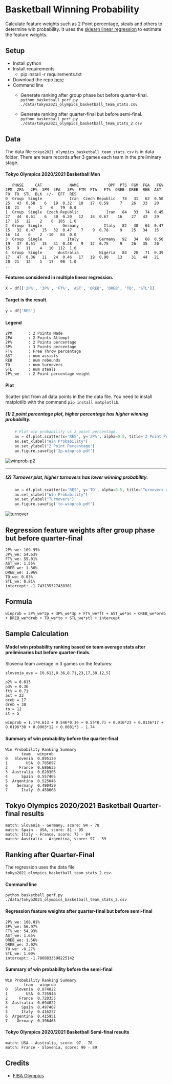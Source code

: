 # Basketball Winning Probability
Calculate feature weights such as 2 Point percentage, steals and others to determine win probability. It uses the [sklearn linear regression](https://scikit-learn.org/stable/modules/generated/sklearn.linear_model.Ridge.html) to estimate the feature weights.

## Setup
* Install python
* Install requirements  
  * pip install -r requirements.txt
* Download the repo [here](https://github.com/fsmosca/Basketball-Winning-Probability/archive/refs/heads/main.zip)
* Command line  
  * Generate ranking after group phase but before quarter-final.  
  `python basketball_perf.py ./data/tokyo2021_olympics_basketball_team_stats.csv`
  
  * Generate ranking after quarter-final but before semi-final.  
  `python basketball_perf.py ./data/tokyo2021_olympics_basketball_team_stats_2.csv`
  
## Data
The data file `tokyo2021_olympics_basketball_team_stats.csv` is in data folder. There are team records after 3 games each team in the preliminary stage.

#### Tokyo Olympics 2020/2021 Basketball Men
```
   PHASE     CAT            NAME             OPP  PTS  FGM  FGA   FG%  2PM  2PA   2P%  3PM  3PA   3P%  FTM  FTA   FT%  OREB  DREB  REB  AST  FO  TO  STL  BLK  +/-  EFF  RES
0  Group  Single            Iran  Czech Republic   78   31   62  0.50   25   43  0.58    6   19  0.32   10   17  0.59     7    26   33   20  18  21    9    1   -6   79  0.0
1  Group  Single  Czech Republic            Iran   84   33   74  0.45   27   44  0.61    6   30  0.20   12   18  0.67    16    27   43   29  17  15   12    2    6  105  1.0
2  Group  Single         Germany           Italy   82   30   64  0.47   15   32  0.47   15   32  0.47    7    9  0.78     9    25   34   15  16  14    6    2  -10   84  0.0
3  Group  Single           Italy         Germany   92   34   68  0.50   19   37  0.51   15   31  0.48    9   12  0.75     9    26   35   20  15   9   11    4   10  112  1.0
4  Group  Single       Australia         Nigeria   84   28   71  0.39   17   47  0.36   11   24  0.46   17   19  0.90    13    31   44   21  20  21   12    1   17   90  1.0
...
```

#### Features considered in multiple linear regression.
```python
X = df[['2P%', '3P%', 'FT%', 'AST', 'OREB', 'DREB', 'TO', 'STL']]
```

#### Target is the result.
```python
y = df['RES']
```

#### Legend
```
2PM       : 2 Points Made
2PA       : 2 Points Attempt
2P%       : 2 Points percentage
3P%       : 3 Points percentage
FT%       : Free Throw percentage
AST       : num assists
REB       : num rebounds
TO        : num turnovers
STL       : num steals
2P%_we    : 2 Point percentage weight
```

#### Plot
Scatter plot from all data points in the the data file. You need to install matplotlib with the command `pip install matplotlib`.

##### (1) 2 point percentage plot, higher percentage has higher winning probability.
```python
    # Plot win probability vs 2 point percentage.
    ax = df.plot.scatter(x='RES', y='2P%', alpha=0.5, title='2 Point Percentage on Win Probability')
    ax.set_xlabel("Win Probability")
    ax.set_ylabel("2 Point Percentage")
    ax.figure.savefig('2p-winprob.pdf')
```
    
![winprob-p2](https://user-images.githubusercontent.com/22366935/127969585-ba456933-fb65-4dc9-b994-d1a0082c2b3c.png)

***

##### (2) Turnover plot, higher turnovers has lower winning probability.
```python
    ax = df.plot.scatter(x='RES', y='TO', alpha=0.5, title='Turnovers on Win Probability')
    ax.set_xlabel("Win Probability")
    ax.set_ylabel("Turnovers")
    ax.figure.savefig('to-winprob.pdf')
```

![turnover](https://user-images.githubusercontent.com/22366935/127970286-c67ba9ba-41e2-4e1c-809c-a5c8ed43b1ca.png)


## Regression feature weights after group phase but before quarter-final
```
2P%_we: 109.95%
3P%_we: 54.63%
FT%_we: 55.01%
AST_we: 1.55%
OREB_we: 1.36%
DREB_we: 1.96%
TO_we: 0.03%
STL_we: 0.81%
intercept: -1.743135327438301
```

## Formula
```
winprob = 2P%_we*2p + 3P%_we*3p + FT%_we*ft + AST_we*as + OREB_we*oreb + DREB_we*dreb + TO_we*to + STL_we*stl + intercept
```

## Sample Calculation

#### Model win probability ranking based on team average stats after preliminaries but before quarter-finals.
Slovenia team average in 3 games on the features:
```
slovenia_ave = [0.613,0.36,0.71,23,17,38,12,5]

p2% = 0.613
p3% = 0.36
ft% = 0.71
ast = 23
oreb = 17
dreb = 38
to = 12
st = 5
```

```
winprob = 1.1*0.613 + 0.546*0.36 + 0.55*0.71 + 0.016*23 + 0.0136*17 + 0.0196*38 + 0.0003*12 + 0.0081*5 - 1.74
```

#### Summary of win probability before the quarter-final
```
Win Probability Ranking Summary
       team   winprob
0   Slovenia  0.895120
1        USA  0.785697
2     France  0.686635
3  Australia  0.628305
4      Spain  0.557405
5  Argentina  0.525046
6    Germany  0.490459
7      Italy  0.458668
```

## Tokyo Olympics 2020/2021 Basketball Quarter-final results
```
match: Slovenia - Germany, score: 94 - 70
match: Spain - USA, score: 81 - 95
match: Italy - France, score: 75 - 84
match: Australia - Argentina, score: 97 - 59
```

## Ranking after Quarter-Final
The regression uses the data file `tokyo2021_olympics_basketball_team_stats_2.csv`.

#### Command line
`python basketball_perf.py ./data/tokyo2021_olympics_basketball_team_stats_2.csv`

#### Regression feature weights after quarter-final but before semi-final
```
2P%_we: 108.01%
3P%_we: 56.97%
FT%_we: 54.93%
AST_we: 1.65%
OREB_we: 1.56%
DREB_we: 2.02%
TO_we: -0.27%
STL_we: 1.00%
intercept: -1.7868833598225142
```

#### Summary of win probability before the semi-final
```
Win Probability Ranking Summary
        team   winprob
0   Slovenia  0.874822
1        USA  0.735948
2     France  0.720355
3  Australia  0.694822
4      Spain  0.497407
5      Italy  0.416237
6  Argentina  0.415951
7    Germany  0.396465
```

#### Tokyo Olympics 2020/2021 Basketball Semi-final results
```
match: USA - Australia, score: 97 - 78
match: France - Slovenia, score: 90 - 89
```

## Credits
* [FIBA Olympics](http://www.fiba.basketball/olympics/men/2020)
